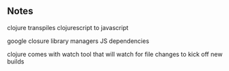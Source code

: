 
## Notes

clojure transpiles clojurescript to javascript

google closure library managers JS dependencies

clojure comes with watch tool that will watch for file changes to kick off new builds

